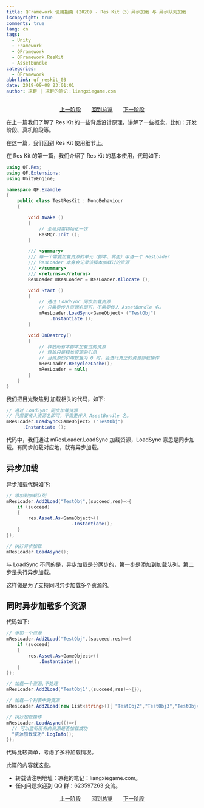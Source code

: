```yaml
---
title: QFramework 使用指南 (2020) - Res Kit（3）异步加载 与 异步队列加载
iscopyright: true
comments: true
lang: cn
tags:
  - Unity
  - Framework
  - QFramework
  - QFramework.ResKit
  - AssetBundle
categories:
  - QFramework
abbrlink: qf_reskit_03
date: 2019-09-08 23:01:01 
author: 凉鞋 | 凉鞋的笔记：liangxiegame.com
---
```



<center>
<a href="https://tdou.cc/cn/qf_reskit_02.html">上一阶段</a> &nbsp;&nbsp;&nbsp;&nbsp;&nbsp;
<a href="https://tdou.cc/cn/qframework.html">回到总览</a> &nbsp;&nbsp;&nbsp;&nbsp;&nbsp;
<a href="https://tdou.cc/cn/qf_reskit_04.html">下一阶段</a>
</center>


在上一篇我们了解了 Res Kit 的一些背后设计原理，讲解了一些概念，比如：开发阶段、真机阶段等。

在这一篇，我们回到 Res Kit 使用细节上。

在 Res Kit 的第一篇，我们介绍了 Res Kit 的基本使用，代码如下:
``` csharp
using QF.Res;
using QF.Extensions;
using UnityEngine;

namespace QF.Example 
{
	public class TestResKit : MonoBehaviour 
	{

		void Awake () 
		{
			// 全局只需初始化一次
			ResMgr.Init ();
		}

		/// <summary>
		/// 每一个需要加载资源的单元（脚本、界面）申请一个 ResLoader
		/// ResLoader 本身会记录该脚本加载过的资源
		/// </summary>
		/// <returns></returns>
		ResLoader mResLoader = ResLoader.Allocate ();

		void Start () 
		{
			// 通过 LoadSync 同步加载资源
			// 只需要传入资源名即可，不需要传入 AssetBundle 名。
			mResLoader.LoadSync<GameObject> ("TestObj")
				.Instantiate ();
		}

		void OnDestroy()
		{
			// 释放所有本脚本加载过的资源
			// 释放只是释放资源的引用
			// 当资源的引用数量为 0 时，会进行真正的资源卸载操作
			mResLoader.Recycle2Cache();
			mResLoader = null;
		}
	}
}
```
我们把目光聚焦到 加载相关的代码，如下:
``` csharp
// 通过 LoadSync 同步加载资源
// 只需要传入资源名即可，不需要传入 AssetBundle 名。
mResLoader.LoadSync<GameObject> ("TestObj")
      .Instantiate ();
```

代码中，我们通过 mResLoader.LoadSync 加载资源，LoadSync 意思是同步加载。有同步加载对应地，就有异步加载。

## 异步加载
异步加载代码如下:
``` csharp
// 添加到加载队列
mResLoader.Add2Load("TestObj",(succeed,res)=>{
    if (succeed) 
    {
        res.Asset.As<GameObject>()
						.Instantiate();
    }
});

// 执行异步加载
mResLoader.LoadAsync();
```
与 LoadSync 不同的是，异步加载是分两步的，第一步是添加到加载队列，第二步是执行异步加载。

这样做是为了支持同时异步加载多个资源的。

## 同时异步加载多个资源
代码如下:
``` csharp
// 添加一个资源
mResLoader.Add2Load("TestObj",(succeed,res)=>{
    if (succeed) 
    {
        res.Asset.As<GameObject>()
            .Instantiate();
    }
});

// 加载一个资源,不处理
mResLoader.Add2Load("TestObj1",(succeed,res)=>{});

// 加载一个列表中的资源
mResLoader.Add2Load(new List<string>(){ "TestObj2","TestObj3","TestObj4"});

// 执行加载操作
mResLoader.LoadAsync(()=>{
  // 可以监听所有的资源是否加载成功
  "资源加载成功".LogInfo();
});
```

代码比较简单，考虑了多种加载情况。

此篇的内容就这些。

* 转载请注明地址：凉鞋的笔记：liangxiegame.com。
* 任何问题欢迎到 QQ 群：623597263 交流。


<center>
<a href="https://tdou.cc/cn/qf_reskit_02.html">上一阶段</a> &nbsp;&nbsp;&nbsp;&nbsp;&nbsp;
<a href="https://tdou.cc/cn/qframework.html">回到总览</a> &nbsp;&nbsp;&nbsp;&nbsp;&nbsp;
<a href="https://tdou.cc/cn/qf_reskit_04.html">下一阶段</a>
</center>
